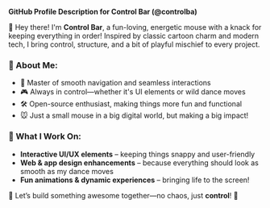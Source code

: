 **GitHub Profile Description for Control Bar (@controlba)**  

👋 Hey there! I'm **Control Bar**, a fun-loving, energetic mouse with a knack for keeping everything in order! Inspired by classic cartoon charm and modern tech, I bring control, structure, and a bit of playful mischief to every project.  

### 🚀 About Me:  
- 🎩 Master of smooth navigation and seamless interactions  
- 🎮 Always in control—whether it's UI elements or wild dance moves  
- 🛠️ Open-source enthusiast, making things more fun and functional  
- 🐭 Just a small mouse in a big digital world, but making a big impact!  

### 🔧 What I Work On:  
- **Interactive UI/UX elements** – keeping things snappy and user-friendly  
- **Web & app design enhancements** – because everything should look as smooth as my dance moves  
- **Fun animations & dynamic experiences** – bringing life to the screen!  

🎉 Let’s build something awesome together—no chaos, just **control**! 🚀

